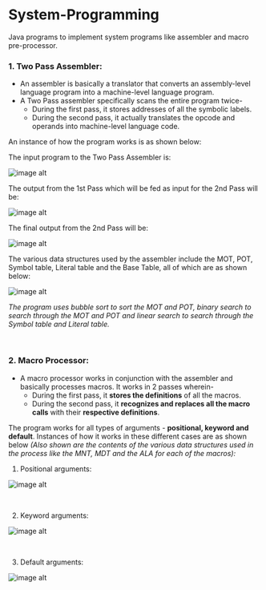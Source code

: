 # System-Programming
Java programs to implement system programs like assembler and macro pre-processor.

### 1. Two Pass Assembler:
* An assembler is basically a translator that converts an assembly-level language program into a machine-level language program.
* A Two Pass assembler specifically scans the entire program twice- 
  * During the first pass, it stores addresses of all the symbolic labels.
  * During the second pass, it actually translates the opcode and operands into machine-level language code.
  
An instance of how the program works is as shown below:

The input program to the Two Pass Assembler is:

![image alt](https://github.com/shamilee05/System-Programming/blob/master/2-Pass%20Assembler/Input%20to%20Pass%201.png)

The output from the 1st Pass which will be fed as input for the 2nd Pass will be:

![image alt](https://github.com/shamilee05/System-Programming/blob/master/2-Pass%20Assembler/Input%20to%20Pass%202.png)

The final output from the 2nd Pass will be:

![image alt](https://github.com/shamilee05/System-Programming/blob/master/2-Pass%20Assembler/Output.png)

The various data structures used by the assembler include the MOT, POT, Symbol table, Literal table and the Base Table, all of 
which are as shown below:

![image alt](https://github.com/shamilee05/System-Programming/blob/master/2-Pass%20Assembler/Assembler.png)

*The program uses bubble sort to sort the MOT and POT, binary search to search through the MOT and POT and linear search to search through the Symbol table and Literal table.*

<br>

### 2. Macro Processor:
* A macro processor works in conjunction with the assembler and basically processes macros. It works in 2 passes wherein-
  * During the first pass, it **stores the definitions** of all the macros.
  * During the second pass, it **recognizes and replaces all the macro calls** with their **respective definitions**.
 
The program works for all types of arguments - **positional, keyword and default**. Instances of how it works in these different cases are as shown below *(Also shown are the contents of the various data structures used in the process like the MNT, MDT and the ALA for each of the macros):*

 1. Positional arguments:
 
 ![image alt]( https://github.com/shamilee05/System-Programming/blob/master/Macro%20Pre-processor/Positional.png)
 
 <br>
 
 2. Keyword arguments:
 
 ![image alt]( https://github.com/shamilee05/System-Programming/blob/master/Macro%20Pre-processor/Keyword.png)
 
 <br>
 
 3. Default arguments:
 
 ![image alt]( https://github.com/shamilee05/System-Programming/blob/master/Macro%20Pre-processor/Default.png)

 
 
